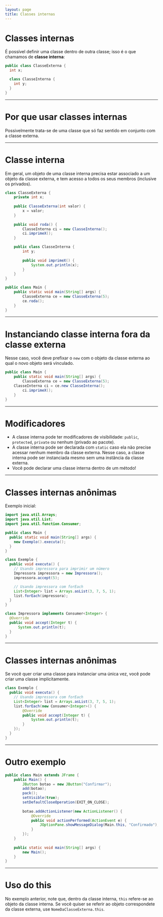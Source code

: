 ```yaml
---
layout: page
title: Classes internas
---
```


# Classes internas

É possível definir uma classe dentro de outra classe; isso é o que chamamos de **classe interna**:

```java
public class ClasseExterna {
  int x;

  class ClasseInterna {
    int y;
  }
}
```

---

# Por que usar classes internas

Possivelmente trata-se de uma classe que só faz sentido em conjunto com a classe externa.

---

# Classe interna

Em geral, um objeto de uma classe interna precisa estar associado a um objeto da classe externa, e tem acesso a todos os seus membros (inclusive os privados).

```java
class ClasseExterna {
	private int x;
	
	public ClasseExterna(int valor) {
		x = valor;
	}
	
	public void roda() {
		ClasseInterna ci = new ClasseInterna();
		ci.imprimeX();
	}

	public class ClasseInterna {
		int y;
		
		public void imprimeX() {
			System.out.println(x);
		}
	}
}

public class Main {
	public static void main(String[] args) {
		ClasseExterna ce = new ClasseExterna(5);
		ce.roda();
	}
}
```

---

# Instanciando classe interna fora da classe externa

Nesse caso, você deve prefixar o `new` com o objeto da classe externa ao qual o novo objeto será vinculado.

```java
public class Main {
	public static void main(String[] args) {
		ClasseExterna ce = new ClasseExterna(5);
    ClasseInterna ci = ce.new ClasseInterna();
		ci.imprimeX();
	}
}
```

---

# Modificadores

- A classe interna pode ter modificadores de visibilidade: `public`, `protected`, `private` ou nenhum (privado ao pacote).
- A classe interna pode ser declarada com `static` caso ela não precise acessar nenhum membro da classe externa. Nesse caso, a classe interna pode ser instanciada mesmo sem uma instância da classe externa.
- Você pode declarar uma classe interna dentro de um método!

---

# Classes internas anônimas

Exemplo inicial:

```java
import java.util.Arrays;
import java.util.List;
import java.util.function.Consumer;

public class Main {
  public static void main(String[] args) {
    new Exemplo().executa();
  }
}

class Exemplo {
  public void executa() {
    // Usando impressora para imprimir um número
    Impressora impressora = new Impressora();
    impressora.accept(5);

    // Usando impressora com forEach
    List<Integer> list = Arrays.asList(3, 7, 5, 1);
    list.forEach(impressora);
  }
}

class Impressora implements Consumer<Integer> {
  @Override
  public void accept(Integer t) {
      System.out.println(t);
  }
}
```

---

# Classes internas anônimas

Se você quer criar uma classe para instanciar uma única vez, você pode criar uma classe implicitamente.

```java
class Exemplo {
  public void executa() {
    // Usando impressora com forEach
    List<Integer> list = Arrays.asList(3, 7, 5, 1);
    list.forEach(new Consumer<Integer>() {
		@Override
		public void accept(Integer t) {
			System.out.println(t);
		}
	});
  }
}
```

---

# Outro exemplo

```java
public class Main extends JFrame {
	public Main() {
		JButton botao = new JButton("Confirmar");
		add(botao);
		pack();
	    setVisible(true);
	    setDefaultCloseOperation(EXIT_ON_CLOSE);
	 
		botao.addActionListener(new ActionListener() {
			@Override
			public void actionPerformed(ActionEvent e) {
				JOptionPane.showMessageDialog(Main.this, "Confirmado");
			}
		});
	}
	
	public static void main(String[] args) {
		new Main();
	}
}
```

---

# Uso do this

No exemplo anterior, note que, dentro da classe interna, `this` refere-se ao objeto da classe interna. Se você quiser se referir ao objeto correspondete da classe externa, use `NomeDaClasseExterna.this`.